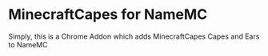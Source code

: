 # MinecraftCapes for NameMC
Simply, this is a Chrome Addon which adds MinecraftCapes Capes and Ears to NameMC